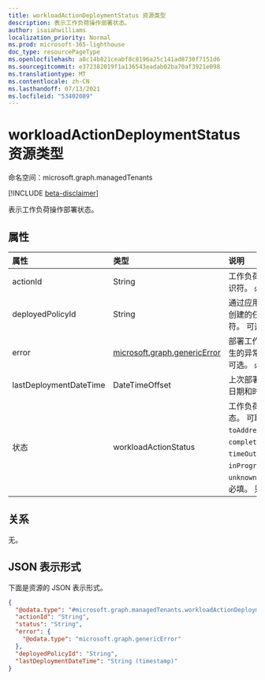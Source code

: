 ```yaml
---
title: workloadActionDeploymentStatus 资源类型
description: 表示工作负荷操作部署状态。
author: isaiahwilliams
localization_priority: Normal
ms.prod: microsoft-365-lighthouse
doc_type: resourcePageType
ms.openlocfilehash: a8c14b821ceabf8c8196a25c141ad8730f7151d6
ms.sourcegitcommit: e372382019f1a136543eadab02ba70af3921e098
ms.translationtype: MT
ms.contentlocale: zh-CN
ms.lasthandoff: 07/13/2021
ms.locfileid: "53402089"
---
```

# <a name="workloadactiondeploymentstatus-resource-type"></a>workloadActionDeploymentStatus 资源类型

命名空间：microsoft.graph.managedTenants

[!INCLUDE [beta-disclaimer](../../includes/beta-disclaimer.md)]

表示工作负荷操作部署状态。

## <a name="properties"></a>属性
|属性|类型|说明|
|:---|:---|:---|
|actionId|String|工作负荷操作的唯一标识符。 必填。 只读。|
|deployedPolicyId|String|通过应用工作负荷操作创建的任何策略的标识符。 可选。 只读。|
|error|[microsoft.graph.genericError](../resources/genericerror.md)|部署工作负荷操作时发生的异常的详细信息。 可选。 必填。|
|lastDeploymentDateTime|DateTimeOffset|上次部署工作负荷操作日期和时间。 可选。|
|状态|workloadActionStatus|工作负荷操作部署的状态。 可取值为：`toAddress`、`completed`、`error`、`timeOut`、`inProgress`、`unknownFutureValue`。 必填。 只读。|

## <a name="relationships"></a>关系
无。

## <a name="json-representation"></a>JSON 表示形式
下面是资源的 JSON 表示形式。
<!-- {
  "blockType": "resource",
  "@odata.type": "microsoft.graph.managedTenants.workloadActionDeploymentStatus"
}
-->
``` json
{
  "@odata.type": "#microsoft.graph.managedTenants.workloadActionDeploymentStatus",
  "actionId": "String",
  "status": "String",
  "error": {
    "@odata.type": "microsoft.graph.genericError"
  },
  "deployedPolicyId": "String",
  "lastDeploymentDateTime": "String (timestamp)"
}
```

